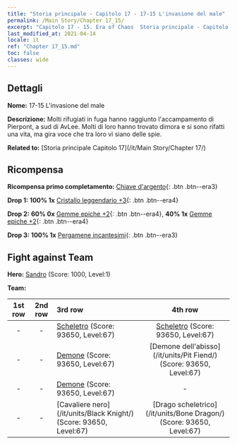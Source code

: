 ```yaml
---
title: "Storia principale - Capitolo 17 - 17-15 L'invasione del male"
permalink: /Main Story/Chapter 17_15/
excerpt: "Capitolo 17 - 15. Era of Chaos  Storia principale - Capitolo 17_15. 17-15 L'invasione del male"
last_modified_at: 2021-04-14
locale: it
ref: "Chapter 17_15.md"
toc: false
classes: wide
---
```


## Dettagli

 **Nome:** 17-15 L'invasione del male

 **Descrizione:** Molti rifugiati in fuga hanno raggiunto l'accampamento di Pierpont, a sud di AvLee. Molti di loro hanno trovato dimora e si sono rifatti una vita, ma gira voce che tra loro vi siano delle spie.

 **Related to:** [Storia principale Capitolo 17](/it/Main Story/Chapter 17/)

## Ricompensa

 **Ricompensa primo completamento:** [Chiave d'argento](/it/Items/con_693/){: .btn .btn--era3}

 **Drop 1:** **100% 1x** [Cristallo leggendario +3](/it/Items/mat_59/){: .btn .btn--era4}

 **Drop 2:** **60% 0x** [Gemme epiche +2](/it/Items/mat_51/){: .btn .btn--era4}, **40% 1x** [Gemme epiche +2](/it/Items/mat_51/){: .btn .btn--era4}

 **Drop 3:** **100% 1x** [Pergamene incantesimi](/it/Items/con_694/){: .btn .btn--era3}


## Fight against Team
 **Hero:** [Sandro](/it/heroes/Sandro/) (Score: 1000, Level:1)

 **Team:**


  | 1st row | 2nd row | 3rd row | 4th row |
  |:----:|:----:|:----|:----:|
  | - | - | [Scheletro](/it/units/Skeleton/) (Score: 93650, Level:67)  | [Scheletro](/it/units/Skeleton/) (Score: 93650, Level:67)  |
  | - | - | [Demone](/it/units/Demon/) (Score: 93650, Level:67)  | [Demone dell'abisso](/it/units/Pit Fiend/) (Score: 93650, Level:67)  |
  | - | - | [Demone](/it/units/Demon/) (Score: 93650, Level:67)  | - |
  | - | - | [Cavaliere nero](/it/units/Black Knight/) (Score: 93650, Level:67)  | [Drago scheletrico](/it/units/Bone Dragon/) (Score: 93650, Level:67)  |


